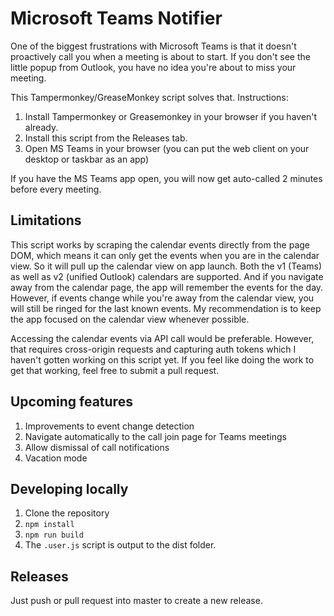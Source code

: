 # Microsoft Teams Notifier

One of the biggest frustrations with Microsoft Teams is that it doesn't proactively call you when a meeting is about to start. If you don't see the little popup from Outlook, you have no idea you're about to miss your meeting.

This Tampermonkey/GreaseMonkey script solves that. Instructions:

1. Install Tampermonkey or Greasemonkey in your browser if you haven't already.
2. Install this script from the Releases tab.
3. Open MS Teams in your browser (you can put the web client on your desktop or taskbar as an app)

If you have the MS Teams app open, you will now get auto-called 2 minutes before every meeting.

## Limitations

This script works by scraping the calendar events directly from the page DOM, which means it can only get the events when you are in the calendar view. So it will pull up the calendar view on app launch. Both the v1 (Teams) as well as v2 (unified Outlook) calendars are supported. And if you navigate away from the calendar page, the app will remember the events for the day. However, if events change while you're away from the calendar view, you will still be ringed for the last known events. My recommendation is to keep the app focused on the calendar view whenever possible.

Accessing the calendar events via API call would be preferable. However, that requires cross-origin requests and capturing auth tokens which I haven't gotten working on this script yet. If you feel like doing the work to get that working, feel free to submit a pull request.

## Upcoming features

1. Improvements to event change detection
2. Navigate automatically to the call join page for Teams meetings
3. Allow dismissal of call notifications
4. Vacation mode

## Developing locally

1. Clone the repository
2. `npm install`
3. `npm run build`
4. The `.user.js` script is output to the dist folder.

## Releases

Just push or pull request into master to create a new release.
